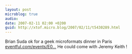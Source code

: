 ```yaml
---
layout: post
microblog: true
audio: 
date: 2007-02-11 02:00 +0200
guid: http://xtof.micro.blog/2007/02/11/t5430289.html
---
```

Brian Suda ok for a geek microformats dinner in Paris [eventful.com/events/E0...](http://eventful.com/events/E0-001-002884947-5)  He could come with Jeremy Keith !
